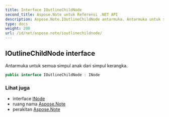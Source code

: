 ```yaml
---
title: Interface IOutlineChildNode
second_title: Aspose.Note untuk Referensi .NET API
description: Aspose.Note.IOutlineChildNode antarmuka. Antarmuka untuk semua simpul anak dari simpul kerangka.
type: docs
weight: 200
url: /id/net/aspose.note/ioutlinechildnode/
---
```

## IOutlineChildNode interface

Antarmuka untuk semua simpul anak dari simpul kerangka.

```csharp
public interface IOutlineChildNode : INode
```

### Lihat juga

* interface [INode](../inode/)
* ruang nama [Aspose.Note](../../aspose.note/)
* perakitan [Aspose.Note](../../)


